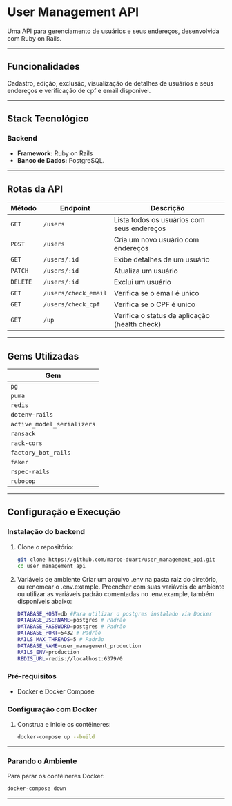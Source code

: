 # User Management API

Uma API para gerenciamento de usuários e seus endereços, desenvolvida com Ruby on Rails.

---

## Funcionalidades

Cadastro, edição, exclusão, visualização de detalhes de usuários e seus endereços e verificação de cpf e email disponivel.

---

## Stack Tecnológico

### Backend

- **Framework:** Ruby on Rails
- **Banco de Dados:** PostgreSQL.

---

## Rotas da API

| Método    | Endpoint                 | Descrição                                       |
|-----------|--------------------------|-------------------------------------------------|
| `GET`     | `/users`                 | Lista todos os usuários com seus endereços      |
| `POST`    | `/users`                 | Cria um novo usuário com endereços              |
| `GET`     | `/users/:id`             | Exibe detalhes de um usuário                    |
| `PATCH`   | `/users/:id`             | Atualiza um usuário                             |
| `DELETE`  | `/users/:id`             | Exclui um usuário                               |
| `GET`     | `/users/check_email`     | Verifica se o email é unico                     |
| `GET`     | `/users/check_cpf`       | Verifica se o CPF é unico                       |
| `GET`     | `/up`                    | Verifica o status da aplicação (health check)   |

---

## Gems Utilizadas

| Gem                        |
|----------------------------|
| `pg`                       |
| `puma`                     |
| `redis`                    |
| `dotenv-rails`             |
| `active_model_serializers` |
| `ransack`                  |
| `rack-cors`                |
| `factory_bot_rails`        |
| `faker`                    |
| `rspec-rails`              |
| `rubocop`                  |

---

## Configuração e Execução

### Instalação do backend

1. Clone o repositório:
   ```bash
   git clone https://github.com/marco-duart/user_management_api.git
   cd user_management_api
   ```
2. Variáveis de ambiente
   Criar um arquivo .env na pasta raiz do diretório, ou renomear o .env.example.
   Preencher com suas variáveis de ambiente ou utilizar as variáveis padrão comentadas no .env.example, também disponíveis abaixo:

   ```bash
   DATABASE_HOST=db #Para utilizar o postgres instalado via Docker
   DATABASE_USERNAME=postgres # Padrão
   DATABASE_PASSWORD=postgres # Padrão
   DATABASE_PORT=5432 # Padrão
   RAILS_MAX_THREADS=5 # Padrão
   DATABASE_NAME=user_management_production
   RAILS_ENV=production
   REDIS_URL=redis://localhost:6379/0
   ```


### Pré-requisitos

- Docker e Docker Compose

### Configuração com Docker

1. Construa e inicie os contêineres:
   ```bash
   docker-compose up --build
   ```

---

### Parando o Ambiente

Para parar os contêineres Docker:
```bash
docker-compose down
```

---

